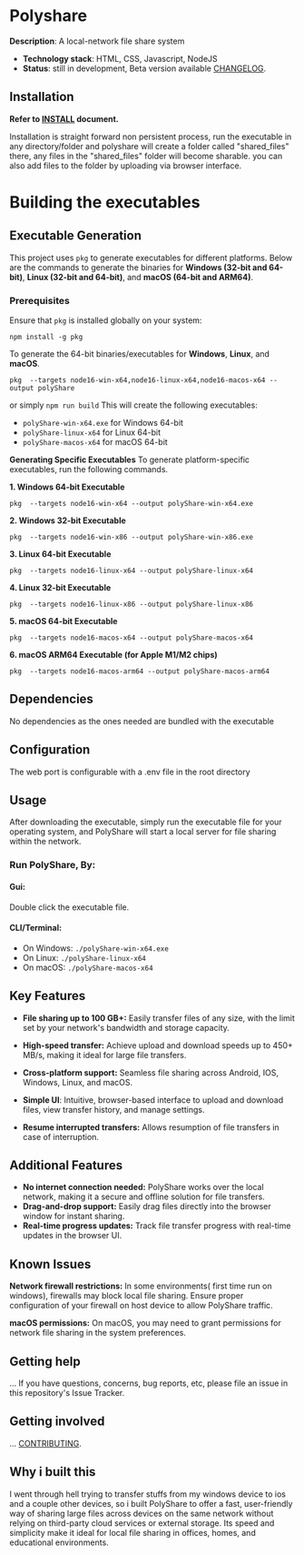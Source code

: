 # Polyshare

**Description**:  A local-network file share system


  - **Technology stack**: HTML, CSS, Javascript, NodeJS
  - **Status**:  still in development, Beta version available [CHANGELOG](CHANGELOG.md).

## Installation

**Refer to [INSTALL](INSTALL.md) document.**

Installation is straight forward non persistent process, run the executable in any directory/folder and polyshare will create a folder called "shared_files" there, any files in the "shared_files" folder will become sharable. you can also add files to the folder by uploading via browser interface.

# Building the executables

## Executable Generation

This project uses `pkg` to generate executables for different platforms. Below are the commands to generate the binaries for **Windows (32-bit and 64-bit)**, **Linux (32-bit and 64-bit)**, and **macOS (64-bit and ARM64)**.

### Prerequisites

Ensure that `pkg` is installed globally on your system:
```
npm install -g pkg
```

To generate the 64-bit binaries/executables for **Windows**, **Linux**, and **macOS**.

```
pkg  --targets node16-win-x64,node16-linux-x64,node16-macos-x64 --output polyShare
```
or simply ``npm run build``
This will create the following executables:
 - ``polyShare-win-x64.exe`` for Windows 64-bit
 - ``polyShare-linux-x64`` for Linux 64-bit
 - ``polyShare-macos-x64`` for macOS 64-bit


**Generating Specific Executables**
To generate platform-specific executables, run the following commands.

**1. Windows 64-bit Executable**

```
pkg  --targets node16-win-x64 --output polyShare-win-x64.exe
```
**2. Windows 32-bit Executable**
```
pkg  --targets node16-win-x86 --output polyShare-win-x86.exe
```
**3. Linux 64-bit Executable**
```
pkg  --targets node16-linux-x64 --output polyShare-linux-x64
```
**4. Linux 32-bit Executable**
```
pkg  --targets node16-linux-x86 --output polyShare-linux-x86
```
**5. macOS 64-bit Executable**
```
pkg  --targets node16-macos-x64 --output polyShare-macos-x64
```
**6. macOS ARM64 Executable (for Apple M1/M2 chips)**
```
pkg  --targets node16-macos-arm64 --output polyShare-macos-arm64
```


## Dependencies

No dependencies as the ones needed are bundled with the executable

## Configuration

The web port is configurable with a .env file in the root directory

## Usage

After downloading the executable, simply run the executable file for your operating system, and PolyShare will start a local server for file sharing within the network.
### Run PolyShare, By:
#### Gui:
 Double click the executable file.

#### CLI/Terminal:

- On Windows: ``./polyShare-win-x64.exe``
- On Linux: ``./polyShare-linux-x64``
- On macOS: ``./polyShare-macos-x64``

## Key Features

- **File sharing up to 100 GB+:** Easily transfer files of any size, with the limit set by your network's bandwidth and storage capacity.

- **High-speed transfer:** Achieve upload and download speeds up to 450+ MB/s, making it ideal for large file transfers.
- **Cross-platform support:** Seamless file sharing across Android, IOS, Windows, Linux, and macOS.

- **Simple UI**: Intuitive, browser-based interface to upload and download files, view transfer history, and manage settings.
- **Resume interrupted transfers:** Allows resumption of file transfers in case of interruption.

## Additional Features

- **No internet connection needed:** PolyShare works over the local network, making it a secure and offline solution for file transfers.
- **Drag-and-drop support:** Easily drag files directly into the browser window for instant sharing.
- **Real-time progress updates:** Track file transfer progress with real-time updates in the browser UI.

## Known Issues

**Network firewall restrictions:** In some environments( first time run on windows), firewalls may block local file sharing. Ensure proper configuration of your firewall on host device to allow PolyShare traffic.

**macOS permissions:** On macOS, you may need to grant permissions for network file sharing in the system preferences.

## Getting help

...
If you have questions, concerns, bug reports, etc, please file an issue in this repository's Issue Tracker.

## Getting involved

... [CONTRIBUTING](CONTRIBUTING.md).

## Why i built this

I went through hell trying to transfer stuffs from my windows device to ios and a couple other devices,
so i built PolyShare to offer a fast, user-friendly way of sharing large files across devices on the same network without relying on third-party cloud services or external storage. Its speed and simplicity make it ideal for local file sharing in offices, homes, and educational environments.
